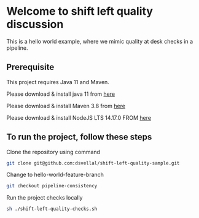 # Welcome to shift left quality discussion

This is a hello world example, where we mimic quality at desk checks in a pipeline.

## Prerequisite

This project requires Java 11 and Maven.

Please download & install java 11 from [here](https://www.oracle.com/in/java/technologies/javase-jdk11-downloads.html)

Please download & install Maven 3.8 from [here](https://maven.apache.org/download.cgi)

Please download & install NodeJS LTS 14.17.0 FROM [here](https://nodejs.org/en/download/)

## To run the project, follow these steps

Clone the repository using command

```sh
git clone git@github.com:dsvellal/shift-left-quality-sample.git
```

Change to hello-world-feature-branch

```sh
git checkout pipeline-consistency
```

Run the project checks locally

```sh
sh ./shift-left-quality-checks.sh
```
